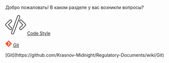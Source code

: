  Добро пожаловать! В каком разделе у вас возникли вопросы?

![Code Icon](https://github.com/Krasnov-Midnight/Regulatory-Documents/blob/main/Image/Icon/Code_black.png)
[Code Style](https://github.com/Krasnov-Midnight/Regulatory-Documents/wiki/Code-Style)

<p align="left">
  <img width="20" height="20" src="https://github.com/Krasnov-Midnight/Regulatory-Documents/blob/main/Image/Icon/Git_Red.png">
<a href="https://github.com/Krasnov-Midnight/Regulatory-Documents/wiki/Git">         Git </a>
</p>
[Git](https://github.com/Krasnov-Midnight/Regulatory-Documents/wiki/Git)